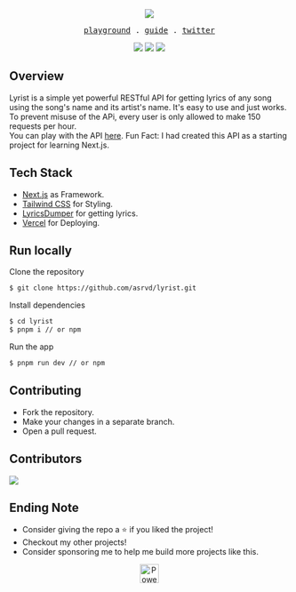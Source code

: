 <div align="center">
  <img align="center" src="https://user-images.githubusercontent.com/68690233/211316118-3adf4ec2-4082-46c2-979e-7d2127290532.png"/>
  <samp>
    <p>
        <a href="https://lyrist.now.sh/">playground</a> .
        <a href="https://lyrist.now.sh/guide/">guide</a> .
        <a href="https://twitter.com/_asheeshh">twitter</a>
    </p>
  </samp>
  <img src="https://api.visitorbadge.io/api/VisitorHit?user=asheeeshh&repo=lyrist&countColor=%2337d67a" />
  <img src="https://img.shields.io/github/license/asheeeshh/lyrist?color=%2337d67a&style=for-the-badge" />
  <img src="https://vercelbadge.vercel.app/api/asheeeshh/lyrist?style=for-the-badge&color=%2337d67a" />
</div>

## Overview
Lyrist is a simple yet powerful RESTful API for getting lyrics of any song using the song's name and its artist's name. It's easy to use and just works. To prevent misuse of the APi, every user is only allowed to make 150 requests per hour.</br>
You can play with the API <a href="https://lyrist.now.sh/">here</a>. Fun Fact: I had created this API as a starting project for learning Next.js.

## Tech Stack
- [Next.js](https://nextjs.org/) as Framework.
- [Tailwind CSS](https://tailwindcss.com) for Styling.
- [LyricsDumper](https://www.npmjs.com/package/lyrics-dumper) for getting lyrics.
- [Vercel](https://vercel.app/) for Deploying.

## Run locally

Clone the repository
```bash
$ git clone https://github.com/asrvd/lyrist.git
```
Install dependencies
```bash
$ cd lyrist
$ pnpm i // or npm
```
Run the app
```bash
$ pnpm run dev // or npm
```

## Contributing

- Fork the repository.
- Make your changes in a separate branch.
- Open a pull request.

## Contributors

<a href="https://github.com/asheeeshh/lyrist/graphs/contributors">
  <img src="https://stg.contrib.rocks/image?repo=asheeeshh/lyrist" />
</a>

## Ending Note
- Consider giving the repo a ⭐ if you liked the project!
- Checkout my other projects!
- Consider sponsoring me to help me build more projects like this.

<p align="center">
  <a rel="noopener noreferrer" target="_blank" href="https://vercel.com/?utm_source=asheeeshh&utm_campaign=oss">
    <img height="34px" src="https://www.datocms-assets.com/31049/1618983297-powered-by-vercel.svg" alt="Powered by vercel">
  </a>
</p>
